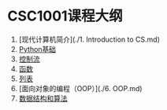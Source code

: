 # CSC1001课程大纲

1. [现代计算机简介](./1. Introduction to CS.md)
2. [Python基础]()
3. [控制流]()
4. [函数]()
5. [列表]()
6. [面向对象的编程（OOP）](./6. OOP.md)
7. [数据结构和算法]()

